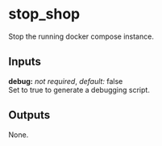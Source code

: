 # stop_shop

Stop the running docker compose instance.

## Inputs

**debug:** *not required*, *default:* false  
Set to true to generate a debugging script.

## Outputs

None.
